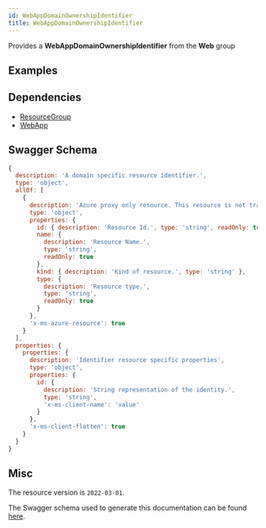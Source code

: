 ```yaml
---
id: WebAppDomainOwnershipIdentifier
title: WebAppDomainOwnershipIdentifier
---
```

Provides a **WebAppDomainOwnershipIdentifier** from the **Web** group
## Examples
## Dependencies
- [ResourceGroup](../Resources/ResourceGroup.md)
- [WebApp](../Web/WebApp.md)
## Swagger Schema
```js
{
  description: 'A domain specific resource identifier.',
  type: 'object',
  allOf: [
    {
      description: 'Azure proxy only resource. This resource is not tracked by Azure Resource Manager.',
      type: 'object',
      properties: {
        id: { description: 'Resource Id.', type: 'string', readOnly: true },
        name: {
          description: 'Resource Name.',
          type: 'string',
          readOnly: true
        },
        kind: { description: 'Kind of resource.', type: 'string' },
        type: {
          description: 'Resource type.',
          type: 'string',
          readOnly: true
        }
      },
      'x-ms-azure-resource': true
    }
  ],
  properties: {
    properties: {
      description: 'Identifier resource specific properties',
      type: 'object',
      properties: {
        id: {
          description: 'String representation of the identity.',
          type: 'string',
          'x-ms-client-name': 'value'
        }
      },
      'x-ms-client-flatten': true
    }
  }
}
```
## Misc
The resource version is `2022-03-01`.

The Swagger schema used to generate this documentation can be found [here](https://github.com/Azure/azure-rest-api-specs/tree/main/specification/web/resource-manager/Microsoft.Web/stable/2022-03-01/WebApps.json).
